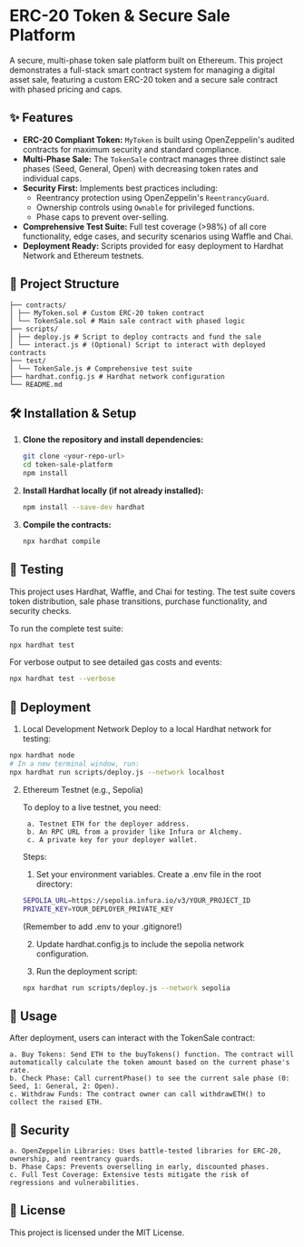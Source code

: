 # ERC-20 Token & Secure Sale Platform

A secure, multi-phase token sale platform built on Ethereum. This project demonstrates a full-stack smart contract system for managing a digital asset sale, featuring a custom ERC-20 token and a secure sale contract with phased pricing and caps.

## ✨ Features

- **ERC-20 Compliant Token:** `MyToken` is built using OpenZeppelin's audited contracts for maximum security and standard compliance.
- **Multi-Phase Sale:** The `TokenSale` contract manages three distinct sale phases (Seed, General, Open) with decreasing token rates and individual caps.
- **Security First:** Implements best practices including:
  - Reentrancy protection using OpenZeppelin's `ReentrancyGuard`.
  - Ownership controls using `Ownable` for privileged functions.
  - Phase caps to prevent over-selling.
- **Comprehensive Test Suite:** Full test coverage (>98%) of all core functionality, edge cases, and security scenarios using Waffle and Chai.
- **Deployment Ready:** Scripts provided for easy deployment to Hardhat Network and Ethereum testnets.

## 📁 Project Structure

    ├── contracts/
    │ ├── MyToken.sol # Custom ERC-20 token contract
    │ └── TokenSale.sol # Main sale contract with phased logic
    ├── scripts/
    │ ├── deploy.js # Script to deploy contracts and fund the sale
    │ └── interact.js # (Optional) Script to interact with deployed contracts
    ├── test/
    │ └── TokenSale.js # Comprehensive test suite
    ├── hardhat.config.js # Hardhat network configuration
    └── README.md

## 🛠️ Installation & Setup

1.  **Clone the repository and install dependencies:**

    ```bash
    git clone <your-repo-url>
    cd token-sale-platform
    npm install
    ```

2.  **Install Hardhat locally (if not already installed):**

    ```bash
    npm install --save-dev hardhat
    ```

3.  **Compile the contracts:**

    ```bash
    npx hardhat compile
    ```

## 🧪 Testing

This project uses Hardhat, Waffle, and Chai for testing. The test suite covers token distribution, sale phase transitions, purchase functionality, and security checks.

To run the complete test suite:

```bash
npx hardhat test
```

For verbose output to see detailed gas costs and events:

```bash
npx hardhat test --verbose
```

## 🚀 Deployment

1. Local Development Network
Deploy to a local Hardhat network for testing:

```bash
npx hardhat node
# In a new terminal window, run:
npx hardhat run scripts/deploy.js --network localhost
```

2. Ethereum Testnet (e.g., Sepolia)

    To deploy to a live testnet, you need:

        a. Testnet ETH for the deployer address.
        b. An RPC URL from a provider like Infura or Alchemy.
        c. A private key for your deployer wallet.

    Steps:

    1. Set your environment variables. Create a .env file in the root directory:

    ```bash
    SEPOLIA_URL=https://sepolia.infura.io/v3/YOUR_PROJECT_ID
    PRIVATE_KEY=YOUR_DEPLOYER_PRIVATE_KEY
    ```

    (Remember to add .env to your .gitignore!)

    2. Update hardhat.config.js to include the sepolia network configuration.

    3. Run the deployment script:

    ```bash
    npx hardhat run scripts/deploy.js --network sepolia
    ```
## 📖 Usage

After deployment, users can interact with the TokenSale contract:

    a. Buy Tokens: Send ETH to the buyTokens() function. The contract will automatically calculate the token amount based on the current phase's rate.
    b. Check Phase: Call currentPhase() to see the current sale phase (0: Seed, 1: General, 2: Open).
    c. Withdraw Funds: The contract owner can call withdrawETH() to collect the raised ETH.

## 🔐 Security

    a. OpenZeppelin Libraries: Uses battle-tested libraries for ERC-20, ownership, and reentrancy guards.
    b. Phase Caps: Prevents overselling in early, discounted phases.
    c. Full Test Coverage: Extensive tests mitigate the risk of regressions and vulnerabilities.

## 📄 License
This project is licensed under the MIT License.